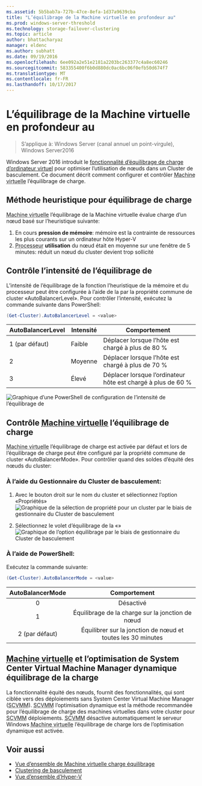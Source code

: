 ```yaml
---
ms.assetid: 5b5bab7a-727b-47ce-8efa-1d37a9639cba
title: "L’équilibrage de la Machine virtuelle en profondeur au"
ms.prod: windows-server-threshold
ms.technology: storage-failover-clustering
ms.topic: article
author: bhattacharyaz
manager: eldenc
ms.author: subhatt
ms.date: 09/19/2016
ms.openlocfilehash: 6ee092a2e51e2181a2203bc263377c4a8ec60246
ms.sourcegitcommit: 583355400f6b0d880dc0ac6bc06f0efb50d674f7
ms.translationtype: MT
ms.contentlocale: fr-FR
ms.lasthandoff: 10/17/2017
---
```

# <a name="virtual-machine-load-balancing-deep-dive"></a>L’équilibrage de la Machine virtuelle en profondeur au

> S’applique à: Windows Server (canal annuel un point-virgule), Windows Server2016

Windows Server 2016 introduit le [fonctionnalité d’équilibrage de charge d’ordinateur virtuel](vm-load-balancing-overview.md) pour optimiser l’utilisation de nœuds dans un Cluster de basculement. Ce document décrit comment configurer et contrôler <abbr title="machine virtuelle">Machine virtuelle</abbr> l’équilibrage de charge. 

## <a id="heuristics-for-balancing"></a>Méthode heuristique pour équilibrage de charge
<abbr title="Ordinateur virtuel">Machine virtuelle</abbr> l’équilibrage de la Machine virtuelle évalue charge d’un nœud basé sur l’heuristique suivante:
1. En cours **pression de mémoire**: mémoire est la contrainte de ressources les plus courants sur un ordinateur hôte Hyper-V
2. <abbr title="Unité centrale">Processeur</abbr> **utilisation** du nœud était en moyenne sur une fenêtre de 5 minutes: réduit un nœud du cluster devient trop sollicité

## <a id="controlling-aggressiveness-of-balancing"></a>Contrôle l’intensité de l’équilibrage de
L’intensité de l’équilibrage de la fonction l’heuristique de la mémoire et du processeur peut être configurée à l’aide de la par la propriété commune de cluster «AutoBalancerLevel». Pour contrôler l’intensité, exécutez la commande suivante dans PowerShell:

```PowerShell
(Get-Cluster).AutoBalancerLevel = <value>
```

| AutoBalancerLevel | Intensité | Comportement |
|-------------------|----------------|----------|
| 1 (par défaut) | Faible | Déplacer lorsque l’hôte est chargé à plus de 80 % |
| 2 | Moyenne | Déplacer lorsque l’hôte est chargé à plus de 70 % |
| 3 | Élevé | Déplacer lorsque l’ordinateur hôte est chargé à plus de 60 % | 

![Graphique d’une PowerShell de configuration de l’intensité de l’équilibrage de](media/vm-load-balancing/detailed-VM-load-balancing-1.jpg)

## <a name="controlling-abbr-titlevirtual-machinevmabbr-load-balancing"></a>Contrôle <abbr title="Machine virtuelle">Machine virtuelle</abbr> l’équilibrage de charge
<abbr title="Ordinateur virtuel">Machine virtuelle</abbr> l’équilibrage de charge est activée par défaut et lors de l’équilibrage de charge peut être configuré par la propriété commune de cluster «AutoBalancerMode». Pour contrôler quand des soldes d’équité des nœuds du cluster:

### <a name="using-failover-cluster-manager"></a>À l’aide du Gestionnaire du Cluster de basculement:
1. Avec le bouton droit sur le nom du cluster et sélectionnez l’option «Propriétés»  
    ![Graphique de la sélection de propriété pour un cluster par le biais de gestionnaire du Cluster de basculement](media/vm-load-balancing/detailed-VM-load-balancing-2.jpg)

2.  Sélectionnez le volet d’équilibrage de la «»  
    ![Graphique de l’option équilibrage par le biais de gestionnaire du Cluster de basculement](media/vm-load-balancing/detailed-VM-load-balancing-3.jpg)

### <a name="using-powershell"></a>À l’aide de PowerShell:
Exécutez la commande suivante:
```powershell
(Get-Cluster).AutoBalancerMode = <value>
```

|AutoBalancerMode |Comportement| 
|:----------------:|:----------:|
|0| Désactivé| 
|1| Équilibrage de la charge sur la jonction de nœud| 
|2 (par défaut)| Équilibrer sur la jonction de nœud et toutes les 30 minutes |

## <a name="abbr-titlevirtual-machinevmabbr-load-balancing-vs-system-center-virtual-machine-manager-dynamic-optimization"></a><abbr title="Ordinateur virtuel">Machine virtuelle</abbr> et l’optimisation de System Center Virtual Machine Manager dynamique équilibrage de la charge
La fonctionnalité équité des nœuds, fournit des fonctionnalités, qui sont ciblée vers des déploiements sans System Center Virtual Machine Manager (<abbr title="System Center Virtual Machine Manager">SCVMM</abbr>). <abbr title="System Center Virtual Machine Manager">SCVMM</abbr> l’optimisation dynamique est la méthode recommandée pour l’équilibrage de charge des machines virtuelles dans votre cluster pour <abbr title="System Center Virtual Machine Manager">SCVMM</abbr> déploiements. <abbr title="System Center Virtual Machine Manager">SCVMM</abbr> désactive automatiquement le serveur Windows <abbr title="machine virtuelle">Machine virtuelle</abbr> l’équilibrage de charge lors de l’optimisation dynamique est activée.

## <a name="see-also"></a>Voir aussi
* [Vue d’ensemble de Machine virtuelle charge équilibrage](vm-load-balancing-overview.md)
* [Clustering de basculement](failover-clustering-overview.md)
* [Vue d’ensemble d’Hyper-V](../virtualization/hyper-v/Hyper-V-on-Windows-Server.md)
